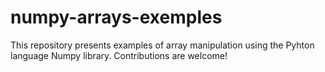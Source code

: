 # numpy-arrays-exemples
This repository presents examples of array manipulation using the Pyhton language Numpy library. Contributions are welcome!
